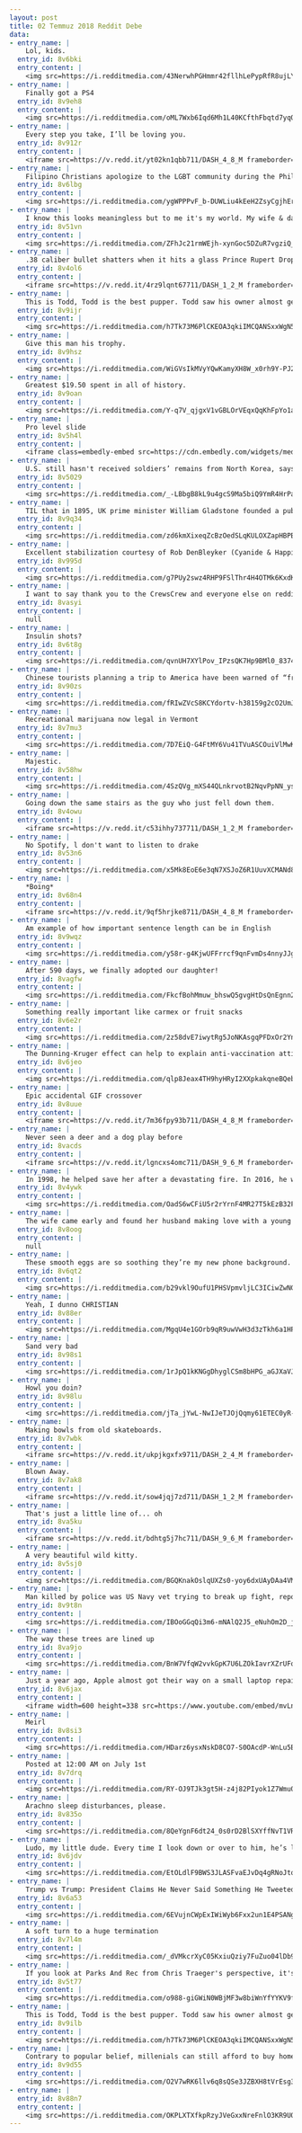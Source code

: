 ```yaml
---
layout: post
title: 02 Temmuz 2018 Reddit Debe
data:
- entry_name: |
    Lol, kids.
  entry_id: 8v6bki
  entry_content: |
    <img src=https://i.redditmedia.com/43NerwhPGHmmr42fllhLePypRfR8ujLY1m-Phl_okpE.jpg?s=c16a4403e63fa057788d197cc24f7364 frameborder=0>
- entry_name: |
    Finally got a PS4
  entry_id: 8v9eh8
  entry_content: |
    <img src=https://i.redditmedia.com/oML7Wxb6Iqd6Mh1L40KCfthFbqtd7yqQfDh6J5E03-w.jpg?s=dac342e6da5bcff457899000c7564572 frameborder=0>
- entry_name: |
    Every step you take, I’ll be loving you.
  entry_id: 8v912r
  entry_content: |
    <iframe src=https://v.redd.it/yt02kn1qbb711/DASH_4_8_M frameborder=0></iframe>
- entry_name: |
    Filipino Christians apologize to the LGBT community during the Philippine Pride Parade 2018
  entry_id: 8v6lbg
  entry_content: |
    <img src=https://i.redditmedia.com/ygWPPPvF_b-DUWLiu4kEeH2ZsyCgjhEr6jMwgeoGdiM.jpg?s=1be6744e82b79972e6990812315cd8d4 frameborder=0>
- entry_name: |
    I know this looks meaningless but to me it's my world. My wife & daughter sleeping with their feet on me, on our couch in our home. 421 days ago I was in active addiction, homeless, putting my family through a living hell. This is my recovery: peace & purpose. I just had to share it with someone.
  entry_id: 8v51vn
  entry_content: |
    <img src=https://i.redditmedia.com/ZFhJc21rmWEjh-xynGoc5DZuR7vgziQ_zbUU30WSfwg.jpg?s=15cad95107c156313530a5ab6250ad22 frameborder=0>
- entry_name: |
    .38 caliber bullet shatters when it hits a glass Prince Rupert Drop.
  entry_id: 8v4ol6
  entry_content: |
    <iframe src=https://v.redd.it/4rz9lqnt67711/DASH_1_2_M frameborder=0></iframe>
- entry_name: |
    This is Todd, Todd is the best pupper. Todd saw his owner almost get bitten by a snake and intervened. 27/10 would give all the pets. Todd is making a speedy recover, well wishes for Todd.
  entry_id: 8v9ijr
  entry_content: |
    <img src=https://i.redditmedia.com/h7Tk73M6PlCKEOA3qkiIMCQANSxxWgN5p3fawj5n6TU.jpg?s=1b7636bdf4d161c895080fe9c22d03a8 frameborder=0>
- entry_name: |
    Give this man his trophy.
  entry_id: 8v9hsz
  entry_content: |
    <img src=https://i.redditmedia.com/WiGVsIkMVyYQwKamyXH8W_x0rh9Y-PJ2z3Xj6Yn8MJc.jpg?s=381830b34bc34e69368be241dca43ac6 frameborder=0>
- entry_name: |
    Greatest $19.50 spent in all of history.
  entry_id: 8v9oan
  entry_content: |
    <img src=https://i.redditmedia.com/Y-q7V_qjgxV1vGBLOrVEqxQqKhFpYo1amC1zkRTeFIo.jpg?s=e3f4610cb1fd55bd4716682cd542c8f3 frameborder=0>
- entry_name: |
    Pro level slide
  entry_id: 8v5h4l
  entry_content: |
    <iframe class=embedly-embed src=https://cdn.embedly.com/widgets/media.html?src=https%3A%2F%2Fgfycat.com%2Fifr%2FDangerousForcefulCranefly&url=https%3A%2F%2Fgfycat.com%2FDangerousForcefulCranefly&image=https%3A%2F%2Fthumbs.gfycat.com%2FDangerousForcefulCranefly-size_restricted.gif&key=522baf40bd3911e08d854040d3dc5c07&type=text%2Fhtml&schema=gfycat width=512 height=640 scrolling=no frameborder=0 allow=autoplay; fullscreen allowfullscreen></iframe>
- entry_name: |
    U.S. still hasn't received soldiers’ remains from North Korea, says Pompeo: Despite President Donald Trump’s boast at a rally that he had secured the remains of U.S. troops killed during the Korean War, his secretary of state says North Korea is yet to send any.
  entry_id: 8v5029
  entry_content: |
    <img src=https://i.redditmedia.com/_-LBbgB8kL9u4gcS9Ma5biQ9YmR4HrPax9VqBmkw8-0.jpg?s=83e285788fbcd24d54ee2e3792e3cd12 frameborder=0>
- entry_name: |
    TIL that in 1895, UK prime minister William Gladstone founded a public library. Aged 85, he wheelbarrowed his personal collection of 32,000 books the ¾ mile between his home and the library. His desire, his daughter said, was to bring together books who had no readers with readers who had no books
  entry_id: 8v9q34
  entry_content: |
    <img src=https://i.redditmedia.com/zd6kmXixeqZcBzOedSLqKULOXZapHBPBrwahKwwTeAk.jpg?s=ea48489386e310ca208a0c0abb2adf0c frameborder=0>
- entry_name: |
    Excellent stabilization courtesy of Rob DenBleyker (Cyanide & Happiness)
  entry_id: 8v995d
  entry_content: |
    <img src=https://i.redditmedia.com/g7PUy2swz4RHP9FSlThr4H4OTMk6KxdKJO--94qa45M.gif?fm=jpg&s=357fbebf764e78d8734a3da35411d63c frameborder=0>
- entry_name: |
    I want to say thank you to the CrewsCrew and everyone else on reddit for your support of my stand against sexual abuse of any kind and toxic masculinity in any way shape or form. You have no idea how much strength your encouragement gives to me and the millions of other survivors all over the world.
  entry_id: 8vasyi
  entry_content: |
    null
- entry_name: |
    Insulin shots?
  entry_id: 8v6t8g
  entry_content: |
    <img src=https://i.redditmedia.com/qvnUH7XYlPov_IPzsQK7Hp9BMl0_8374K8JwU-UXJs4.jpg?s=3eeea3d578c39a7d143536035f5b0a56 frameborder=0>
- entry_name: |
    Chinese tourists planning a trip to America have been warned of “frequent shootings” and the high cost of medical care in a notice by China’s embassy in the US. Embassy also reminds holidaymakers that border inspection officials have the right to search them.
  entry_id: 8v90zs
  entry_content: |
    <img src=https://i.redditmedia.com/fRIwZVcS8KCYdortv-h38159g2cO2UmJNqMVyomGIaE.jpg?s=d8d98cc3ede2b1f73d30e2b38a921efc frameborder=0>
- entry_name: |
    Recreational marijuana now legal in Vermont
  entry_id: 8v7mu3
  entry_content: |
    <img src=https://i.redditmedia.com/7D7EiQ-G4FtMY6Vu41TVuASCOuiVlMwKsmh8_2MRl4E.jpg?s=d0c9a1c1eef8280651451c806d0dabac frameborder=0>
- entry_name: |
    Majestic.
  entry_id: 8v58hw
  entry_content: |
    <img src=https://i.redditmedia.com/4SzQVg_mXS44QLnkrvotB2NqvPpNN_ys8k2CnwjwQF0.jpg?s=773b8f4e41e077d8961597c31c978dfe frameborder=0>
- entry_name: |
    Going down the same stairs as the guy who just fell down them.
  entry_id: 8v4owu
  entry_content: |
    <iframe src=https://v.redd.it/c53ihhy737711/DASH_1_2_M frameborder=0></iframe>
- entry_name: |
    No Spotify, l don't want to listen to drake
  entry_id: 8v53n6
  entry_content: |
    <img src=https://i.redditmedia.com/x5Mk8EoE6e3qN7XSJoZ6R1UuvXCMANd84GHbs0I_ERA.png?s=9b5f4fd04a40d9bc4754c8ae819f51d0 frameborder=0>
- entry_name: |
    *Boing*
  entry_id: 8v68n4
  entry_content: |
    <iframe src=https://v.redd.it/9qf5hrjke8711/DASH_4_8_M frameborder=0></iframe>
- entry_name: |
    Am example of how important sentence length can be in English
  entry_id: 8v9wqz
  entry_content: |
    <img src=https://i.redditmedia.com/y58r-g4KjwUFFrrcf9qnFvmDs4nnyJJgdjJjxTarQck.jpg?s=f4da21191f00e9538c55dfaa1928b17d frameborder=0>
- entry_name: |
    After 590 days, we finally adopted our daughter!
  entry_id: 8vagfw
  entry_content: |
    <img src=https://i.redditmedia.com/FkcfBohMmuw_bhswQ5gvgHtDsQnEgnn2gV8qlhioCRA.jpg?s=9ffdf743dec13d402459931f78368c95 frameborder=0>
- entry_name: |
    Something really important like carmex or fruit snacks
  entry_id: 8v6e2r
  entry_content: |
    <img src=https://i.redditmedia.com/2z58dvE7iwytRg5JoNKAsgqPFDxOr2Ynjrz82rDk90w.png?s=bf386fa10b59bafa447ea6db590473f7 frameborder=0>
- entry_name: |
    The Dunning-Kruger effect can help to explain anti-vaccination attitudes. Individuals who know the least about the causes of autism and accept misinformation about a autism-vaccine link are most likely to think that they know more about the causes of autism than medical and scientific experts.
  entry_id: 8v6jeo
  entry_content: |
    <img src=https://i.redditmedia.com/qlp8Jeax4TH9hyHRyI2XXpkakqneBQebEs_Gp4HtUYU.jpg?s=695168dae3a09a95f3ef2c72791386a4 frameborder=0>
- entry_name: |
    Epic accidental GIF crossover
  entry_id: 8v8uue
  entry_content: |
    <iframe src=https://v.redd.it/7m36fpy93b711/DASH_4_8_M frameborder=0></iframe>
- entry_name: |
    Never seen a deer and a dog play before
  entry_id: 8vacds
  entry_content: |
    <iframe src=https://v.redd.it/lgncxs4omc711/DASH_9_6_M frameborder=0></iframe>
- entry_name: |
    In 1998, he helped save her after a devastating fire. In 2016, he watched her graduate from college.
  entry_id: 8v4ywk
  entry_content: |
    <img src=https://i.redditmedia.com/OadS6wCFiU5r2rYrnF4MR27T5kEzB32FI3j08Si0igQ.jpg?s=bfb178ef37046ebd3844f7a5b239bc5f frameborder=0>
- entry_name: |
    The wife came early and found her husband making love with a young attractive woman.
  entry_id: 8v8oog
  entry_content: |
    null
- entry_name: |
    These smooth eggs are so soothing they’re my new phone background.
  entry_id: 8v6qt2
  entry_content: |
    <img src=https://i.redditmedia.com/b29vkl9OufU1PHSVpmvljLC3ICiwZwNGOcAEW4MxSBk.jpg?s=d88e91c8b41a3658b01a1d89bcbc98c3 frameborder=0>
- entry_name: |
    Yeah, I dunno CHRISTIAN
  entry_id: 8v88er
  entry_content: |
    <img src=https://i.redditmedia.com/MgqU4e1GOrb9qR9uwVwH3d3zTkh6a1HP-V8PThEpTWU.jpg?s=1ee641dd3a4495d74b1074d460b97fd6 frameborder=0>
- entry_name: |
    Sand very bad
  entry_id: 8v98s1
  entry_content: |
    <img src=https://i.redditmedia.com/1rJpQ1kKNGgDhyglCSm8bHPG_aGJXaVJfRev-hBDBXc.jpg?s=884cd76903368422de6f158906d4e9d6 frameborder=0>
- entry_name: |
    Howl you doin?
  entry_id: 8v98lu
  entry_content: |
    <img src=https://i.redditmedia.com/jTa_jYwL-NwIJeTJOjQqmy61ETEC0yR-AOeZ_pzlLh0.jpg?s=11a4061f1cf60e7179c762392da544fb frameborder=0>
- entry_name: |
    Making bowls from old skateboards.
  entry_id: 8v7wbk
  entry_content: |
    <iframe src=https://v.redd.it/ukpjkgxfx9711/DASH_2_4_M frameborder=0></iframe>
- entry_name: |
    Blown Away.
  entry_id: 8v7ak8
  entry_content: |
    <iframe src=https://v.redd.it/sow4jqj7zd711/DASH_1_2_M frameborder=0></iframe>
- entry_name: |
    That's just a little line of... oh
  entry_id: 8va5ku
  entry_content: |
    <iframe src=https://v.redd.it/bdhtg5j7hc711/DASH_9_6_M frameborder=0></iframe>
- entry_name: |
    A very beautiful wild kitty.
  entry_id: 8v5sj0
  entry_content: |
    <img src=https://i.redditmedia.com/BGQKnakOslqUXZs0-yoy6dxUAyDAa4VMeCFIM7PtGYw.jpg?s=46b5c61dc5a22f1107dbe124eee85e17 frameborder=0>
- entry_name: |
    Man killed by police was US Navy vet trying to break up fight, reports say
  entry_id: 8v9t8n
  entry_content: |
    <img src=https://i.redditmedia.com/IBOoGGqQi3m6-mNAlQ2J5_eNuhOm2D_jzckSbuLyPmU.jpg?s=46b82cf4416e7ecd133796cde26986bc frameborder=0>
- entry_name: |
    The way these trees are lined up
  entry_id: 8va9jo
  entry_content: |
    <img src=https://i.redditmedia.com/BnW7VfqW2vvkGpK7U6LZOkIavrXZrUFqd7wgqDmNxCw.png?s=33147a90bbefec799a1d663b9d27bfb4 frameborder=0>
- entry_name: |
    Just a year ago, Apple almost got their way on a small laptop repair youtuber, Louis Rossmann. This is his reflection on the entire debacle, and him expressing his gratitude for how the community rallied behind him. Thank you for supporting people like him on this platform, y'all are amazing.
  entry_id: 8v6jax
  entry_content: |
    <iframe width=600 height=338 src=https://www.youtube.com/embed/mvLnWXOI7Wc?feature=oembed&enablejsapi=1 frameborder=0 allow=autoplay; encrypted-media allowfullscreen></iframe>
- entry_name: |
    Meirl
  entry_id: 8v8si3
  entry_content: |
    <img src=https://i.redditmedia.com/HDarz6ysxNskD8CO7-S0OAcdP-WnLu5BeuLH3t_ZfPU.jpg?s=0cf2a9cfdd0eb473d6dca7edf54e6364 frameborder=0>
- entry_name: |
    Posted at 12:00 AM on July 1st
  entry_id: 8v7drq
  entry_content: |
    <img src=https://i.redditmedia.com/RY-OJ9TJk3gt5H-z4j82PIyok1Z7Wmu0WN7WTL312xI.png?s=18f4b3e0dcb2a058eac67b04145341e7 frameborder=0>
- entry_name: |
    Arachno sleep disturbances, please.
  entry_id: 8v835o
  entry_content: |
    <img src=https://i.redditmedia.com/8QeYgnF6dt24_0s0rD2BlSXYffNvT1VRlbjfw7bXGnk.png?s=1bf75cce3d960353e1a7c9e36cb8ff5d frameborder=0>
- entry_name: |
    Ludo, my little dude. Every time I look down or over to him, he’s looking back at me like this.
  entry_id: 8v6jdv
  entry_content: |
    <img src=https://i.redditmedia.com/EtOLdlF9BWS3JLASFvaEJvDq4gRNoJtqqi-9eLrZT9Y.jpg?s=0fde529029689231723f34efb701899f frameborder=0>
- entry_name: |
    Trump vs Trump: President Claims He Never Said Something He Tweeted Only Three Days Ago
  entry_id: 8v6a53
  entry_content: |
    <img src=https://i.redditmedia.com/6EVujnCWpExIWiWyb6Fxx2un1E4PSANgKnOG-seUUr4.jpg?s=dc913f511faf953c1e61d0b59a2d481f frameborder=0>
- entry_name: |
    A soft turn to a huge termination
  entry_id: 8v7l4m
  entry_content: |
    <img src=https://i.redditmedia.com/_dVMkcrXyC05KxiuQziy7FuZuo04lDb9UsDV6au3y_4.png?s=a1d1cdad25fa8c72f41b081e3798a84e frameborder=0>
- entry_name: |
    If you look at Parks And Rec from Chris Traeger's perspective, it's the tragic story of how a run-down no-name town brings literally the world's most optimistic man into crippling depression
  entry_id: 8v5t77
  entry_content: |
    <img src=https://i.redditmedia.com/o988-giGWiN0WBjMF3w8biWnYfYYKV9fq7Q9dIqWKdY.jpg?s=c11277131d8a25e3a285f5e879ec9e2b frameborder=0>
- entry_name: |
    This is Todd, Todd is the best pupper. Todd saw his owner almost get bitten by a snake and intervened. 27/10 would give all the pets. Todd is making a speedy recover, well wishes for Todd.
  entry_id: 8v9ilb
  entry_content: |
    <img src=https://i.redditmedia.com/h7Tk73M6PlCKEOA3qkiIMCQANSxxWgN5p3fawj5n6TU.jpg?s=1b7636bdf4d161c895080fe9c22d03a8 frameborder=0>
- entry_name: |
    Contrary to popular belief, millenials can still afford to buy homes
  entry_id: 8v9d55
  entry_content: |
    <img src=https://i.redditmedia.com/O2V7wRK6llv6q8sQSe3JZBXH8tVrEsg3QHfhO8SeAyo.jpg?s=1c29a25706d7ef8a9546e5f8528d9f85 frameborder=0>
- entry_name: |
  entry_id: 8v88n7
  entry_content: |
    <img src=https://i.redditmedia.com/OKPLXTXfkpRzyJVeGxxNreFnlO3KR9UOHaWdYhw_9M4.jpg?s=42a781859298c419289a4cd28b58e048 frameborder=0>
---
```

